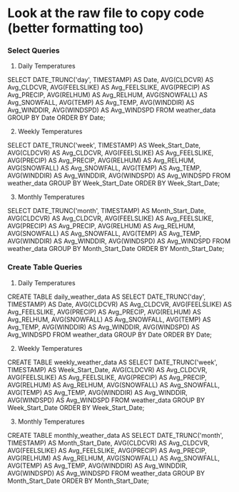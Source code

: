 # Look at the raw file to copy code (better formatting too)
### Select Queries
1. Daily Temperatures

SELECT 
    DATE_TRUNC('day', TIMESTAMP) AS Date,
    AVG(CLDCVR) AS Avg_CLDCVR,
    AVG(FEELSLIKE) AS Avg_FEELSLIKE,
    AVG(PRECIP) AS Avg_PRECIP,
    AVG(RELHUM) AS Avg_RELHUM,
    AVG(SNOWFALL) AS Avg_SNOWFALL,
    AVG(TEMP) AS Avg_TEMP,
    AVG(WINDDIR) AS Avg_WINDDIR,
    AVG(WINDSPD) AS Avg_WINDSPD
FROM 
    weather_data
GROUP BY 
    Date
ORDER BY 
    Date;


2. Weekly Temperatures

SELECT 
    DATE_TRUNC('week', TIMESTAMP) AS Week_Start_Date,
    AVG(CLDCVR) AS Avg_CLDCVR,
    AVG(FEELSLIKE) AS Avg_FEELSLIKE,
    AVG(PRECIP) AS Avg_PRECIP,
    AVG(RELHUM) AS Avg_RELHUM,
    AVG(SNOWFALL) AS Avg_SNOWFALL,
    AVG(TEMP) AS Avg_TEMP,
    AVG(WINDDIR) AS Avg_WINDDIR,
    AVG(WINDSPD) AS Avg_WINDSPD
FROM 
    weather_data
GROUP BY 
    Week_Start_Date
ORDER BY 
    Week_Start_Date;


3. Monthly Temperatures

SELECT 
    DATE_TRUNC('month', TIMESTAMP) AS Month_Start_Date,
    AVG(CLDCVR) AS Avg_CLDCVR,
    AVG(FEELSLIKE) AS Avg_FEELSLIKE,
    AVG(PRECIP) AS Avg_PRECIP,
    AVG(RELHUM) AS Avg_RELHUM,
    AVG(SNOWFALL) AS Avg_SNOWFALL,
    AVG(TEMP) AS Avg_TEMP,
    AVG(WINDDIR) AS Avg_WINDDIR,
    AVG(WINDSPD) AS Avg_WINDSPD
FROM 
    weather_data
GROUP BY 
    Month_Start_Date
ORDER BY 
    Month_Start_Date;


### Create Table Queries

1. Daily Temperatures

CREATE TABLE daily_weather_data AS
SELECT
    DATE_TRUNC('day', TIMESTAMP) AS Date,
    AVG(CLDCVR) AS Avg_CLDCVR,
    AVG(FEELSLIKE) AS Avg_FEELSLIKE,
    AVG(PRECIP) AS Avg_PRECIP,
    AVG(RELHUM) AS Avg_RELHUM,
    AVG(SNOWFALL) AS Avg_SNOWFALL,
    AVG(TEMP) AS Avg_TEMP,
    AVG(WINDDIR) AS Avg_WINDDIR,
    AVG(WINDSPD) AS Avg_WINDSPD
FROM weather_data
GROUP BY Date
ORDER BY Date;

2. Weekly Temperatures

CREATE TABLE weekly_weather_data AS
SELECT 
    DATE_TRUNC('week', TIMESTAMP) AS Week_Start_Date,
    AVG(CLDCVR) AS Avg_CLDCVR,
    AVG(FEELSLIKE) AS Avg_FEELSLIKE,
    AVG(PRECIP) AS Avg_PRECIP,
    AVG(RELHUM) AS Avg_RELHUM,
    AVG(SNOWFALL) AS Avg_SNOWFALL,
    AVG(TEMP) AS Avg_TEMP,
    AVG(WINDDIR) AS Avg_WINDDIR,
    AVG(WINDSPD) AS Avg_WINDSPD
FROM 
    weather_data
GROUP BY 
    Week_Start_Date
ORDER BY 
    Week_Start_Date;


3. Monthly Temperatures

CREATE TABLE monthly_weather_data AS
SELECT 
    DATE_TRUNC('month', TIMESTAMP) AS Month_Start_Date,
    AVG(CLDCVR) AS Avg_CLDCVR,
    AVG(FEELSLIKE) AS Avg_FEELSLIKE,
    AVG(PRECIP) AS Avg_PRECIP,
    AVG(RELHUM) AS Avg_RELHUM,
    AVG(SNOWFALL) AS Avg_SNOWFALL,
    AVG(TEMP) AS Avg_TEMP,
    AVG(WINDDIR) AS Avg_WINDDIR,
    AVG(WINDSPD) AS Avg_WINDSPD
FROM 
    weather_data
GROUP BY 
    Month_Start_Date
ORDER BY 
    Month_Start_Date;

